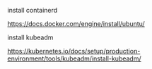install containerd

https://docs.docker.com/engine/install/ubuntu/


install kubeadm

https://kubernetes.io/docs/setup/production-environment/tools/kubeadm/install-kubeadm/
